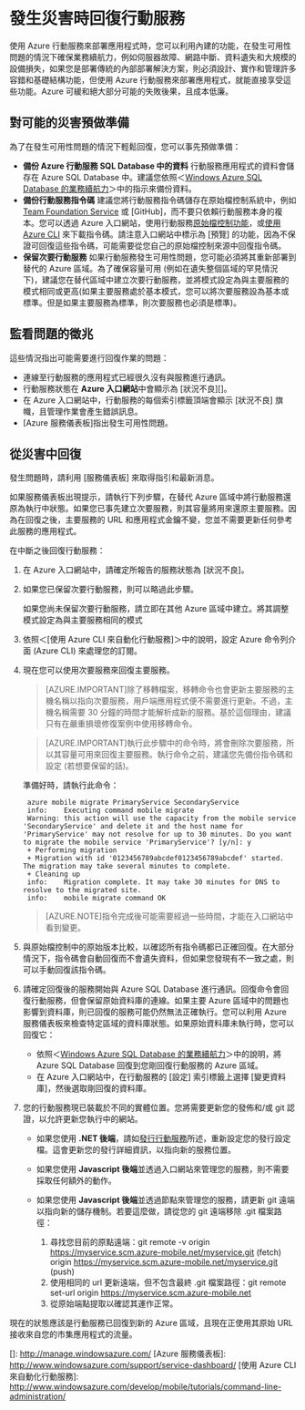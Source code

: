 <properties
	pageTitle="發生災害時回復行動服務 - Azure 行動服務"
	description="了解如何在發生災害時回復行動服務。"
	services="mobile-services"
	documentationCenter=""
	authors="christopheranderson"
	manager="dwrede"
	editor=""/>

<tags
	ms.service="mobile-services"
	ms.workload="mobile"
	ms.tgt_pltfrm="na"
	ms.devlang="multiple"
	ms.topic="article"
	ms.date="04/24/2015"
	ms.author="christopheranderson"/>

# 發生災害時回復行動服務

使用 Azure 行動服務來部署應用程式時，您可以利用內建的功能，在發生可用性問題的情況下確保業務續航力，例如伺服器故障、網路中斷、資料遺失和大規模的設備損失，如果您是部署傳統的內部部署解決方案，則必須設計、實作和管理許多容錯和基礎結構功能，但使用 Azure 行動服務來部署應用程式，就能直接享受這些功能。Azure 可緩和絕大部分可能的失敗後果，且成本低廉。

## <a name="prepare"></a>對可能的災害預做準備

為了在發生可用性問題的情況下輕鬆回復，您可以事先預做準備：

+ **備份 Azure 行動服務 SQL Database 中的資料** 行動服務應用程式的資料會儲存在 Azure SQL Database 中。建議您依照＜[Windows Azure SQL Database 的業務續航力]＞中的指示來備份資料。
+ **備份行動服務指令碼** 建議您將行動服務指令碼儲存在原始檔控制系統中，例如 [Team Foundation Service] 或 [GitHub]，而不要只依賴行動服務本身的複本。您可以透過 Azure 入口網站，使用行動服務[原始檔控制功能]，或[使用 Azure CLI] 來下載指令碼。請注意入口網站中標示為 [預覽] 的功能，因為不保證可回復這些指令碼，可能需要從您自己的原始檔控制來源中回復指令碼。
+ **保留次要行動服務** 如果行動服務發生可用性問題，您可能必須將其重新部署到替代的 Azure 區域。為了確保容量可用 (例如在遺失整個區域的罕見情況下)，建議您在替代區域中建立次要行動服務，並將模式設定為與主要服務的模式相同或更高(如果主要服務處於基本模式，您可以將次要服務設為基本或標準。但是如果主要服務為標準，則次要服務也必須是標準)。

## <a name="watch"></a>監看問題的徵兆

這些情況指出可能需要進行回復作業的問題：

+ 連線至行動服務的應用程式已經很久沒有與服務進行通訊。
+ 行動服務狀態在 **Azure 入口網站**中會顯示為 [狀況不良][]。
+ 在 Azure 入口網站中，行動服務的每個索引標籤頂端會顯示 [狀況不良] 旗幟，且管理作業會產生錯誤訊息。
+ [Azure 服務儀表板]指出發生可用性問題。

## <a name="recover"></a>從災害中回復

發生問題時，請利用 [服務儀表板] 來取得指引和最新消息。

如果服務儀表板出現提示，請執行下列步驟，在替代 Azure 區域中將行動服務還原為執行中狀態。如果您已事先建立次要服務，則其容量將用來還原主要服務。因為在回復之後，主要服務的 URL 和應用程式金鑰不變，您並不需要更新任何參考此服務的應用程式。

在中斷之後回復行動服務：

1. 在 Azure 入口網站中，請確定所報告的服務狀態為 [狀況不良]。

2. 如果您已保留次要行動服務，則可以略過此步驟。

   如果您尚未保留次要行動服務，請立即在其他 Azure 區域中建立。將其調整模式設定為與主要服務相同的模式

3. 依照＜[使用 Azure CLI 來自動化行動服務]＞中的說明，設定 Azure 命令列介面 (Azure CLI) 來處理您的訂閱。

4. 現在您可以使用次要服務來回復主要服務。

	> [AZURE.IMPORTANT]除了移轉檔案，移轉命令也會更新主要服務的主機名稱以指向次要服務，用戶端應用程式便不需要進行更新。不過，主機名稱需要 30 分鐘的時間才能解析成新的服務。基於這個理由，建議只有在嚴重損壞修復案例中使用移轉命令。

	> [AZURE.IMPORTANT]執行此步驟中的命令時，將會刪除次要服務，所以其容量可用來回復主要服務。執行命令之前，建議您先備份指令碼和設定 (若想要保留的話)。

	準備好時，請執行此命令：

		azure mobile migrate PrimaryService SecondaryService
		info:    Executing command mobile migrate
		Warning: this action will use the capacity from the mobile service 'SecondaryService' and delete it and the host name for 'PrimaryService' may not resolve for up to 30 minutes. Do you want to migrate the mobile service 'PrimaryService'? [y/n]: y
		+ Performing migration
		+ Migration with id '0123456789abcdef0123456789abcdef' started. The migration may take several minutes to complete.
		+ Cleaning up
		info:    Migration complete. It may take 30 minutes for DNS to resolve to the migrated site.
		info:    mobile migrate command OK

    > [AZURE.NOTE]指令完成後可能需要經過一些時間，才能在入口網站中看到變更。

5. 與原始檔控制中的原始版本比較，以確認所有指令碼都已正確回復。在大部分情況下，指令碼會自動回復而不會遺失資料，但如果您發現有不一致之處，則可以手動回復該指令碼。

6. 請確定回復後的服務開始與 Azure SQL Database 進行通訊。回復命令會回復行動服務，但會保留原始資料庫的連線。如果主要 Azure 區域中的問題也影響到資料庫，則已回復的服務可能仍然無法正確執行。您可以利用 Azure 服務儀表板來檢查特定區域的資料庫狀態。如果原始資料庫未執行時，您可以回復它：
	+ 依照＜[Windows Azure SQL Database 的業務續航力]＞中的說明，將 Azure SQL Database 回復到您剛回復行動服務的 Azure 區域。
	+ 在 Azure 入口網站中，在行動服務的 [設定] 索引標籤上選擇 [變更資料庫]，然後選取剛回復的資料庫。

7. 您的行動服務現已裝載於不同的實體位置。您將需要更新您的發佈和/或 git 認證，以允許更新您執行中的網站。
	+ 如果您使用 **.NET 後端**，請如[發行行動服務](mobile-services-dotnet-backend-windows-store-dotnet-get-started/#publish-your-mobile-service)所述，重新設定您的發行設定檔。這會更新您的發行詳細資訊，以指向新的服務位置。
	+ 如果您使用 **Javascript 後端**並透過入口網站來管理您的服務，則不需要採取任何額外的動作。
	+ 如果您使用 **Javascript 後端**並透過節點來管理您的服務，請更新 git 遠端以指向新的儲存機制。若要這麼做，請從您的 git 遠端移除 .git 檔案路徑：

		1. 尋找您目前的原點遠端：git remote -v origin https://myservice.scm.azure-mobile.net/myservice.git (fetch) origin https://myservice.scm.azure-mobile.net/myservice.git (push)
		3. 使用相同的 url 更新遠端，但不包含最終 .git 檔案路徑：git remote set-url origin https://myservice.scm.azure-mobile.net
		4. 從原始端點提取以確認其運作正常。

現在的狀態應該是行動服務已回復到新的 Azure 區域，且現在正使用其原始 URL 接收來自您的市集應用程式的流量。

<!-- Anchors. -->

<!-- Images. -->

<!-- URLs. -->
[Windows Azure SQL Database 的業務續航力]: http://msdn.microsoft.com/library/windowsazure/hh852669.aspx
[Team Foundation Service]: http://tfs.visualstudio.com/

[原始檔控制功能]: http://www.windowsazure.com/develop/mobile/tutorials/store-scripts-in-source-control/
[使用 Azure CLI]: http://www.windowsazure.com/develop/mobile/tutorials/command-line-administration/
[]: http://manage.windowsazure.com/
[Azure 服務儀表板]: http://www.windowsazure.com/support/service-dashboard/
[使用 Azure CLI 來自動化行動服務]: http://www.windowsazure.com/develop/mobile/tutorials/command-line-administration/
 

<!---HONumber=58-->
